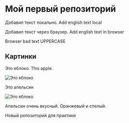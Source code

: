 # Мой первый репозиторий

Добавил текст локально. Add english text local

Добавил текст через браузер. Add english text in browser


Browser bad text
UPPERCASE

## Картинки
Это яблоко. This apple.

![Это яблоко](apple.jpg)

Это апельсин

![Это яблоко](orange.png)

Апельсин очень вкусный. Оранжевый и спелый.

Новый репозиторий для практики 
